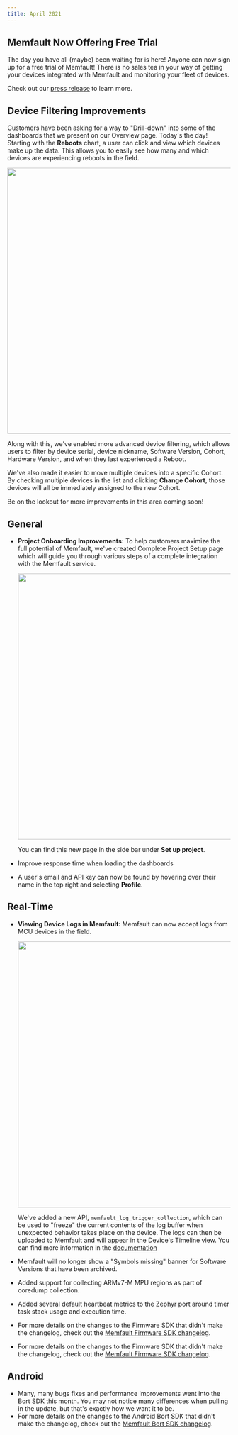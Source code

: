 ```yaml
---
title: April 2021
---
```


## Memfault Now Offering Free Trial

The day you have all (maybe) been waiting for is here! Anyone can now sign up for a free trial of Memfault! There is no sales tea in your way of getting your devices integrated with Memfault and monitoring your fleet of devices.

Check out our [press release](https://memfault.com/news/memfaults-device-observability-platform-now-available-for-free-trial/) to learn more.

<!-- truncate -->

## Device Filtering Improvements

Customers have been asking for a way to "Drill-down" into some of the dashboards that we present on our Overview page. Today's the day! Starting with the **Reboots** chart, a user can click and view which devices make up the data. This allows you to easily see how many and which devices are experiencing reboots in the field.

<p align="center">
  <img width="600" src="/img/blog/2021-04-30-reboot-reasons-drill-down.gif"/>
</p>

Along with this, we've enabled more advanced device filtering, which allows users to filter by device serial, device nickname, Software Version, Cohort, Hardware Version, and when they last experienced a Reboot. 

We've also made it easier to move multiple devices into a specific Cohort. By checking multiple devices in the list and clicking **Change Cohort**, those devices will all be immediately assigned to the new Cohort.

Be on the lookout for more improvements in this area coming soon!

## General

- **Project Onboarding Improvements:** To help customers maximize the full potential of Memfault, we've created Complete Project Setup page which will guide you through various steps of a complete integration with the Memfault service.
    <p align="center">
      <img width="600" src="/img/blog/2021-04-30-project-setup.png"/>
    </p>

  You can find this new page in the side bar under **Set up project**.

- Improve response time when loading the dashboards
- A user's email and API key can now be found by hovering over their name in the top right and selecting **Profile**.

## Real-Time

- **Viewing Device Logs in Memfault:** Memfault can now accept logs from MCU devices in the field.
    <p align="center">
      <img width="600" src="/img/blog/2021-04-30-realtime-log-collection.gif"/>
    </p>

  We've added a new API, `memfault_log_trigger_collection`, which can be used to "freeze" the current contents of the log buffer when unexpected behavior takes place on the device. The logs can then be uploaded to Memfault and will appear in the Device's Timeline view. You can find more information in the [documentation](https://mflt.io/logging)

- Memfault will no longer show a "Symbols missing" banner for Software Versions that have been archived.
- Added support for collecting ARMv7-M MPU regions as part of coredump collection.
- Added several default heartbeat metrics to the Zephyr port around timer task stack usage and execution time.
- For more details on the changes to the Firmware SDK that didn't make the changelog, check out the [Memfault Firmware SDK changelog](https://github.com/memfault/memfault-firmware-sdk/blob/master/CHANGES.md).

- For more details on the changes to the Firmware SDK that didn't make the
  changelog, check out the
  [Memfault Firmware SDK changelog](https://github.com/memfault/memfault-firmware-sdk/blob/master/CHANGES.md).

## Android

- Many, many bugs fixes and performance improvements went into the Bort SDK this month. You may not notice many differences when pulling in the update, but that's exactly how we want it to be.
- For more details on the changes to the Android Bort SDK that didn't make the
  changelog, check out the
  [Memfault Bort SDK changelog](https://github.com/memfault/bort/blob/master/CHANGELOG.md).
